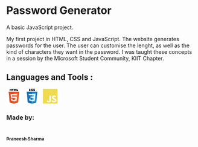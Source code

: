 # Password Generator
A basic JavaScript project.

My first project in HTML, CSS and JavaScript. The website generates passwords for the user. The user can customise the lenght, as well as the kind of characters they want in the password. I was taught these concepts in a session by the Microsoft Student Community, KIIT Chapter.

## Languages and Tools :
<div>
  <img src="https://github.com/devicons/devicon/blob/master/icons/html5/html5-original-wordmark.svg" title="HTML5" alt="HTML5" width="40" height="40"/>&nbsp;
  <img src="https://github.com/devicons/devicon/blob/master/icons/css3/css3-original-wordmark.svg" title="CSS3" alt="CSS3" width="40" height="40"/>&nbsp;
  <img src="https://github.com/devicons/devicon/blob/master/icons/javascript/javascript-plain.svg" title="JavaScript" alt="HJavaScript" width="40" height="40"/>&nbsp;
</div>

### Made by:
<tr><td align="center"><a href="https://github.com/Praneesh-Sharma"><kbd><img src="https://avatars3.githubusercontent.com/Praneesh-Sharma?size=100" width="100px;" alt=""/></kbd><br /><sub><b>Praneesh Sharma</b></sub></a><br /></td>
</tr>
